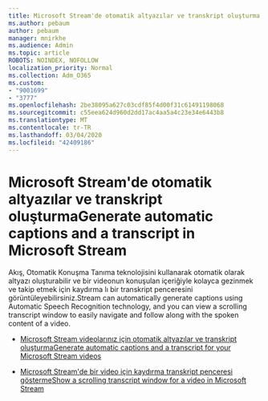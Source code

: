 ```yaml
---
title: Microsoft Stream'de otomatik altyazılar ve transkript oluşturma
ms.author: pebaum
author: pebaum
manager: mnirkhe
ms.audience: Admin
ms.topic: article
ROBOTS: NOINDEX, NOFOLLOW
localization_priority: Normal
ms.collection: Adm_O365
ms.custom:
- "9001699"
- "3777"
ms.openlocfilehash: 2be38095a627c03cdf85f4d00f31c61491198068
ms.sourcegitcommit: c55eea624d960d2dd17ac4aa5a4c23e34e6443b8
ms.translationtype: MT
ms.contentlocale: tr-TR
ms.lasthandoff: 03/04/2020
ms.locfileid: "42409186"
---
```

# <a name="generate-automatic-captions-and-a-transcript-in-microsoft-stream"></a><span data-ttu-id="7af94-102">Microsoft Stream'de otomatik altyazılar ve transkript oluşturma</span><span class="sxs-lookup"><span data-stu-id="7af94-102">Generate automatic captions and a transcript in Microsoft Stream</span></span>

<span data-ttu-id="7af94-103">Akış, Otomatik Konuşma Tanıma teknolojisini kullanarak otomatik olarak altyazı oluşturabilir ve bir videonun konuşulan içeriğiyle kolayca gezinmek ve takip etmek için kaydırma lı bir transkript penceresini görüntüleyebilirsiniz.</span><span class="sxs-lookup"><span data-stu-id="7af94-103">Stream can automatically generate captions using Automatic Speech Recognition technology, and you can view a scrolling transcript window to easily navigate and follow along with the spoken content of a video.</span></span>

- [<span data-ttu-id="7af94-104">Microsoft Stream videolarınız için otomatik altyazılar ve transkript oluşturma</span><span class="sxs-lookup"><span data-stu-id="7af94-104">Generate automatic captions and a transcript for your Microsoft Stream videos</span></span>](https://docs.microsoft.com/stream/portal-autogenerate-captions)

- [<span data-ttu-id="7af94-105">Microsoft Stream'de bir video için kaydırma transkript penceresi gösterme</span><span class="sxs-lookup"><span data-stu-id="7af94-105">Show a scrolling transcript window for a video in Microsoft Stream</span></span>](https://docs.microsoft.com/stream/portal-configure-transcript-mode)
